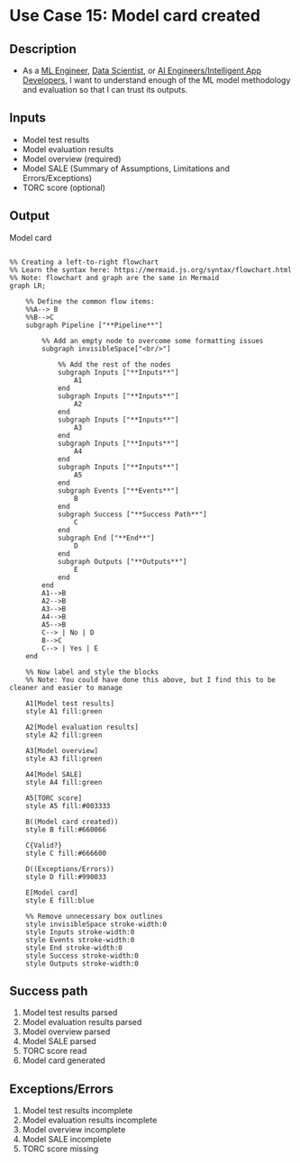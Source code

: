 # Use Case 15: Model card created

## Description

* As a <a href="https://github.com/MLOps-OpenAPI/arch-diagrams?tab=readme-ov-file#ml-engineers">ML Engineer</a>, <a href="https://github.com/MLOps-OpenAPI/arch-diagrams?tab=readme-ov-file#data-scientists">Data Scientist</a>, or <a href='https://github.com/MLOps-OpenAPI/arch-diagrams?tab=readme-ov-file#ai-engineers--intelligent-app-developers'>AI Engineers/Intelligent App Developers</a>, I want to understand enough of the ML model methodology and evaluation so that I can trust its outputs.

## Inputs

* Model test results
* Model evaluation results
* Model overview (required)
* Model SALE (Summary of Assumptions, Limitations and Errors/Exceptions)
* TORC score (optional)

## Output

Model card

```mermaid

%% Creating a left-to-right flowchart
%% Learn the syntax here: https://mermaid.js.org/syntax/flowchart.html
%% Note: flowchart and graph are the same in Mermaid
graph LR;

    %% Define the common flow items:
    %%A--> B
    %%B-->C
    subgraph Pipeline ["**Pipeline**"]
        
        %% Add an empty node to overcome some formatting issues
        subgraph invisibleSpace["<br/>"]

            %% Add the rest of the nodes
            subgraph Inputs ["**Inputs**"]
                A1
            end
            subgraph Inputs ["**Inputs**"]
                A2
            end
            subgraph Inputs ["**Inputs**"]
                A3
            end
            subgraph Inputs ["**Inputs**"]
                A4
            end
            subgraph Inputs ["**Inputs**"]
                A5
            end
            subgraph Events ["**Events**"]
                B
            end
            subgraph Success ["**Success Path**"]
                C
            end
            subgraph End ["**End**"]
                D
            end
            subgraph Outputs ["**Outputs**"]
                E
            end
        end
        A1-->B
        A2-->B
        A3-->B
        A4-->B
        A5-->B
        C--> | No | D
        B-->C
        C--> | Yes | E
    end

    %% Now label and style the blocks
    %% Note: You could have done this above, but I find this to be cleaner and easier to manage

    A1[Model test results]
    style A1 fill:green

    A2[Model evaluation results]
    style A2 fill:green

    A3[Model overview]
    style A3 fill:green

    A4[Model SALE]
    style A4 fill:green

    A5[TORC score]
    style A5 fill:#003333

    B((Model card created))
    style B fill:#660066

    C{Valid?}
    style C fill:#666600

    D((Exceptions/Errors))
    style D fill:#990033

    E[Model card]
    style E fill:blue

    %% Remove unnecessary box outlines
    style invisibleSpace stroke-width:0
    style Inputs stroke-width:0
    style Events stroke-width:0
    style End stroke-width:0
    style Success stroke-width:0
    style Outputs stroke-width:0

```


## Success path

1. Model test results parsed
2. Model evaluation results parsed
3. Model overview parsed
4. Model SALE parsed
5. TORC score read
6. Model card generated

## Exceptions/Errors

1. Model test results incomplete
2. Model evaluation results incomplete
3. Model overview incomplete
4. Model SALE incomplete
5. TORC score missing
